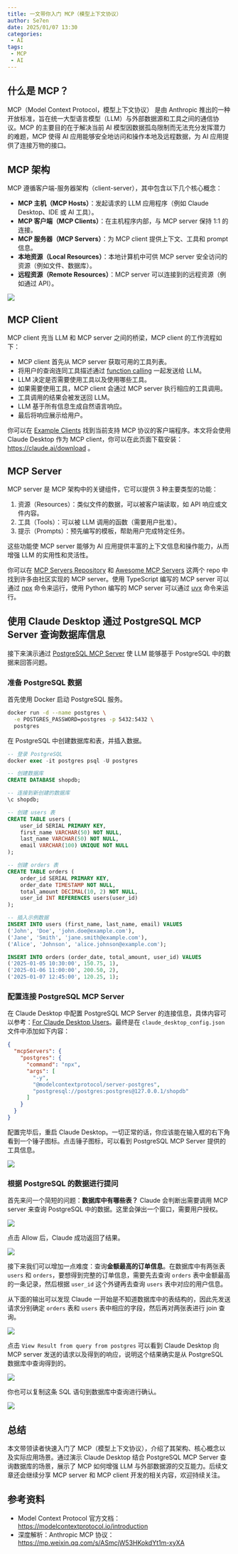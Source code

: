 ```yaml
---
title: 一文带你入门 MCP（模型上下文协议）
author: Se7en
date: 2025/01/07 13:30
categories:
 - AI
tags:
 - MCP
 - AI
---
```


## 什么是 MCP？

MCP（Model Context Protocol，模型上下文协议） 是由 Anthropic 推出的一种开放标准，旨在统一大型语言模型（LLM）与外部数据源和工具之间的通信协议。MCP 的主要目的在于解决当前 AI 模型因数据孤岛限制而无法充分发挥潜力的难题，MCP 使得 AI 应用能够安全地访问和操作本地及远程数据，为 AI 应用提供了连接万物的接口。

## MCP 架构

MCP 遵循客户端-服务器架构（client-server），其中包含以下几个核心概念：

- **MCP 主机（MCP Hosts）**：发起请求的 LLM 应用程序（例如 Claude Desktop、IDE 或 AI 工具）。
- **MCP 客户端（MCP Clients）**：在主机程序内部，与 MCP server 保持 1:1 的连接。
- **MCP 服务器（MCP Servers）**：为 MCP client 提供上下文、工具和 prompt 信息。
- **本地资源（Local Resources）**：本地计算机中可供 MCP server 安全访问的资源（例如文件、数据库）。
- **远程资源（Remote Resources）**：MCP server 可以连接到的远程资源（例如通过 API）。

![](https://chengzw258.oss-cn-beijing.aliyuncs.com/Article/202501071502607.png)


## MCP Client

MCP client 充当 LLM 和 MCP server 之间的桥梁，MCP client 的工作流程如下：

- MCP client 首先从 MCP server 获取可用的工具列表。
- 将用户的查询连同工具描述通过 [function calling](https://platform.openai.com/docs/guides/function-calling) 一起发送给 LLM。
- LLM 决定是否需要使用工具以及使用哪些工具。
- 如果需要使用工具，MCP client 会通过 MCP server 执行相应的工具调用。
- 工具调用的结果会被发送回 LLM。
- LLM 基于所有信息生成自然语言响应。
- 最后将响应展示给用户。

你可以在 [Example Clients](https://modelcontextprotocol.io/clients) 找到当前支持 MCP 协议的客户端程序。本文将会使用 Claude Desktop 作为 MCP client，你可以在此页面下载安装：https://claude.ai/download 。

## MCP Server

MCP server 是 MCP 架构中的关键组件，它可以提供 3 种主要类型的功能：

1. 资源（Resources）：类似文件的数据，可以被客户端读取，如 API 响应或文件内容。
2. 工具（Tools）：可以被 LLM 调用的函数（需要用户批准）。
3. 提示（Prompts）：预先编写的模板，帮助用户完成特定任务。

这些功能使 MCP server 能够为 AI 应用提供丰富的上下文信息和操作能力，从而增强 LLM 的实用性和灵活性。

你可以在 [MCP Servers Repository](https://github.com/modelcontextprotocol/servers) 和 [Awesome MCP Servers](https://github.com/punkpeye/awesome-mcp-servers) 这两个 repo 中找到许多由社区实现的 MCP server。使用 TypeScript 编写的 MCP server 可以通过 [npx](https://docs.npmjs.com/cli/v8/commands/npx) 命令来运行，使用 Python 编写的 MCP server 可以通过 [uvx](https://docs.astral.sh/uv/concepts/tools/) 命令来运行。

## 使用 Claude Desktop 通过 PostgreSQL MCP Server 查询数据库信息

接下来演示通过 [PostgreSQL MCP Server](https://github.com/modelcontextprotocol/servers/tree/main/src/postgres) 使 LLM 能够基于 PostgreSQL 中的数据来回答问题。

### 准备 PostgreSQL 数据

首先使用 Docker 启动 PostgreSQL 服务。

```bash
docker run -d --name postgres \
  -e POSTGRES_PASSWORD=postgres -p 5432:5432 \
  postgres
```

在 PostgreSQL 中创建数据库和表，并插入数据。

```sql
-- 登录 PostgreSQL
docker exec -it postgres psql -U postgres

-- 创建数据库
CREATE DATABASE shopdb;

-- 连接到新创建的数据库
\c shopdb;

-- 创建 users 表
CREATE TABLE users (
    user_id SERIAL PRIMARY KEY,
    first_name VARCHAR(50) NOT NULL,
    last_name VARCHAR(50) NOT NULL,
    email VARCHAR(100) UNIQUE NOT NULL
);

-- 创建 orders 表
CREATE TABLE orders (
    order_id SERIAL PRIMARY KEY,
    order_date TIMESTAMP NOT NULL,
    total_amount DECIMAL(10, 2) NOT NULL,
    user_id INT REFERENCES users(user_id)
);

-- 插入示例数据
INSERT INTO users (first_name, last_name, email) VALUES
('John', 'Doe', 'john.doe@example.com'),
('Jane', 'Smith', 'jane.smith@example.com'),
('Alice', 'Johnson', 'alice.johnson@example.com');

INSERT INTO orders (order_date, total_amount, user_id) VALUES
('2025-01-05 10:30:00', 150.75, 1),
('2025-01-06 11:00:00', 200.50, 2),
('2025-01-07 12:45:00', 120.25, 1);
```

### 配置连接 PostgreSQL MCP Server

在 Claude Desktop 中配置 PostgreSQL MCP Server 的连接信息，具体内容可以参考：[For Claude Desktop Users](https://modelcontextprotocol.io/quickstart/user)。最终是在 `claude_desktop_config.json` 文件中添加如下内容：

```json
{
  "mcpServers": {
    "postgres": {
      "command": "npx",
      "args": [
        "-y",
        "@modelcontextprotocol/server-postgres",
        "postgresql://postgres:postgres@127.0.0.1/shopdb"
      ]
    }
  }
}
```

配置完毕后，重启 Claude Desktop。一切正常的话，你应该能在输入框的右下角看到一个锤子图标。点击锤子图标，可以看到 PostgreSQL MCP Server 提供的工具信息。

![](https://chengzw258.oss-cn-beijing.aliyuncs.com/Article/202501071632927.png)


### 根据 PostgreSQL 的数据进行提问

首先来问一个简短的问题：**数据库中有哪些表？** Claude 会判断出需要调用 MCP server 来查询 PostgreSQL 中的数据。这里会弹出一个窗口，需要用户授权。

![](https://chengzw258.oss-cn-beijing.aliyuncs.com/Article/202501071636327.png)

点击 Allow 后，Claude 成功返回了结果。

![](https://chengzw258.oss-cn-beijing.aliyuncs.com/Article/202501071706654.png)

接下来我们可以增加一点难度：查询**金额最高的订单信息**。在数据库中有两张表 `users` 和 `orders`，要想得到完整的订单信息，需要先去查询 `orders` 表中金额最高的一条记录，然后根据 `user_id` 这个外键再去查询 `users` 表中对应的用户信息。 

从下面的输出可以发现 Claude 一开始是不知道数据库中的表结构的，因此先发送请求分别确定 `orders` 表和 `users` 表中相应的字段，然后再对两张表进行 join 查询。

![](https://chengzw258.oss-cn-beijing.aliyuncs.com/Article/202501071635588.png)


点击 `View Result from query from postgres` 可以看到 Claude Desktop 向 MCP server 发送的请求以及得到的响应，说明这个结果确实是从 PostgreSQL 数据库中查询得到的。

![](https://chengzw258.oss-cn-beijing.aliyuncs.com/Article/202501071637075.png)

你也可以复制这条 SQL 语句到数据库中查询进行确认。

![](https://chengzw258.oss-cn-beijing.aliyuncs.com/Article/202501071638683.png)

## 总结

本文带领读者快速入门了 MCP（模型上下文协议），介绍了其架构、核心概念以及实际应用场景。通过演示 Claude Desktop 结合 PostgreSQL MCP Server 查询数据库的场景，展示了 MCP 如何增强 LLM 与外部数据源的交互能力。后续文章还会继续分享 MCP server 和 MCP client 开发的相关内容，欢迎持续关注。


## 参考资料
- Model Context Protocol 官方文档：https://modelcontextprotocol.io/introduction
- 深度解析：Anthropic MCP 协议：https://mp.weixin.qq.com/s/ASmcjW53HKokdYt1m-xyXA
